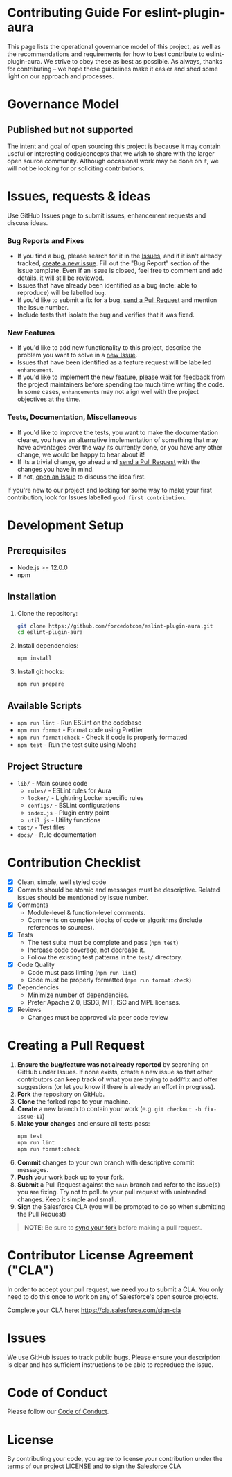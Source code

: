 # Contributing Guide For eslint-plugin-aura

This page lists the operational governance model of this project, as well as the recommendations and requirements for how to best contribute to eslint-plugin-aura. We strive to obey these as best as possible. As always, thanks for contributing – we hope these guidelines make it easier and shed some light on our approach and processes.

# Governance Model
## Published but not supported

The intent and goal of open sourcing this project is because it may contain useful or interesting code/concepts that we wish to share with the larger open source community. Although occasional work may be done on it, we will not be looking for or soliciting contributions.

# Issues, requests & ideas

Use GitHub Issues page to submit issues, enhancement requests and discuss ideas.

### Bug Reports and Fixes
-  If you find a bug, please search for it in the [Issues](https://github.com/forcedotcom/eslint-plugin-aura/issues), and if it isn't already tracked,
   [create a new issue](https://github.com/forcedotcom/eslint-plugin-aura/issues/new). Fill out the "Bug Report" section of the issue template. Even if an Issue is closed, feel free to comment and add details, it will still
   be reviewed.
-  Issues that have already been identified as a bug (note: able to reproduce) will be labelled `bug`.
-  If you'd like to submit a fix for a bug, [send a Pull Request](#creating_a_pull_request) and mention the Issue number.
  -  Include tests that isolate the bug and verifies that it was fixed.

### New Features
-  If you'd like to add new functionality to this project, describe the problem you want to solve in a [new Issue](https://github.com/forcedotcom/eslint-plugin-aura/issues/new).
-  Issues that have been identified as a feature request will be labelled `enhancement`.
-  If you'd like to implement the new feature, please wait for feedback from the project
   maintainers before spending too much time writing the code. In some cases, `enhancement`s may
   not align well with the project objectives at the time.

### Tests, Documentation, Miscellaneous
-  If you'd like to improve the tests, you want to make the documentation clearer, you have an
   alternative implementation of something that may have advantages over the way its currently
   done, or you have any other change, we would be happy to hear about it!
  -  If its a trivial change, go ahead and [send a Pull Request](#creating_a_pull_request) with the changes you have in mind.
  -  If not, [open an Issue](https://github.com/forcedotcom/eslint-plugin-aura/issues/new) to discuss the idea first.

If you're new to our project and looking for some way to make your first contribution, look for
Issues labelled `good first contribution`.

# Development Setup

## Prerequisites
- Node.js >= 12.0.0
- npm

## Installation
1. Clone the repository:
   ```bash
   git clone https://github.com/forcedotcom/eslint-plugin-aura.git
   cd eslint-plugin-aura
   ```

2. Install dependencies:
   ```bash
   npm install
   ```

3. Install git hooks:
   ```bash
   npm run prepare
   ```

## Available Scripts
- `npm run lint` - Run ESLint on the codebase
- `npm run format` - Format code using Prettier
- `npm run format:check` - Check if code is properly formatted
- `npm test` - Run the test suite using Mocha

## Project Structure
- `lib/` - Main source code
  - `rules/` - ESLint rules for Aura
  - `locker/` - Lightning Locker specific rules
  - `configs/` - ESLint configurations
  - `index.js` - Plugin entry point
  - `util.js` - Utility functions
- `test/` - Test files
- `docs/` - Rule documentation

# Contribution Checklist

- [x] Clean, simple, well styled code
- [x] Commits should be atomic and messages must be descriptive. Related issues should be mentioned by Issue number.
- [x] Comments
  - Module-level & function-level comments.
  - Comments on complex blocks of code or algorithms (include references to sources).
- [x] Tests
  - The test suite must be complete and pass (`npm test`)
  - Increase code coverage, not decrease it.
  - Follow the existing test patterns in the `test/` directory.
- [x] Code Quality
  - Code must pass linting (`npm run lint`)
  - Code must be properly formatted (`npm run format:check`)
- [x] Dependencies
  - Minimize number of dependencies.
  - Prefer Apache 2.0, BSD3, MIT, ISC and MPL licenses.
- [x] Reviews
  - Changes must be approved via peer code review

# Creating a Pull Request

1. **Ensure the bug/feature was not already reported** by searching on GitHub under Issues.  If none exists, create a new issue so that other contributors can keep track of what you are trying to add/fix and offer suggestions (or let you know if there is already an effort in progress).
2. **Fork** the repository on GitHub.
3. **Clone** the forked repo to your machine.
4. **Create** a new branch to contain your work (e.g. `git checkout -b fix-issue-11`)
5. **Make your changes** and ensure all tests pass:
   ```bash
   npm test
   npm run lint
   npm run format:check
   ```
6. **Commit** changes to your own branch with descriptive commit messages.
7. **Push** your work back up to your fork.
8. **Submit** a Pull Request against the `main` branch and refer to the issue(s) you are fixing. Try not to pollute your pull request with unintended changes. Keep it simple and small.
9. **Sign** the Salesforce CLA (you will be prompted to do so when submitting the Pull Request)

> **NOTE**: Be sure to [sync your fork](https://help.github.com/articles/syncing-a-fork/) before making a pull request.

# Contributor License Agreement ("CLA")
In order to accept your pull request, we need you to submit a CLA. You only need
to do this once to work on any of Salesforce's open source projects.

Complete your CLA here: <https://cla.salesforce.com/sign-cla>

# Issues
We use GitHub issues to track public bugs. Please ensure your description is
clear and has sufficient instructions to be able to reproduce the issue.

# Code of Conduct
Please follow our [Code of Conduct](CODE_OF_CONDUCT.md).

# License
By contributing your code, you agree to license your contribution under the terms of our project [LICENSE](LICENSE) and to sign the [Salesforce CLA](https://cla.salesforce.com/sign-cla)

